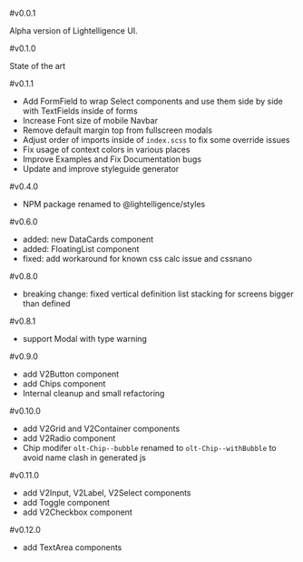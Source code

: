 #v0.0.1

Alpha version of Lightelligence UI.


#v0.1.0

State of the art

#v0.1.1

- Add FormField to wrap Select components and use them side by side with TextFields inside of forms
- Increase Font size of mobile Navbar
- Remove default margin top from fullscreen modals
- Adjust order of imports inside of `index.scss` to fix some override issues
- Fix usage of context colors in various places
- Improve Examples and Fix Documentation bugs
- Update and improve styleguide generator

#v0.4.0
- NPM package renamed to @lightelligence/styles

#v0.6.0

- added: new DataCards component
- added: FloatingList component
- fixed: add workaround for known css calc issue and cssnano

#v0.8.0

- breaking change: fixed vertical definition list stacking for screens bigger than defined

#v0.8.1

- support Modal with type warning

#v0.9.0

- add V2Button component
- add Chips component
- Internal cleanup and small refactoring

#v0.10.0

- add V2Grid and V2Container components
- add V2Radio component
- Chip modifer `olt-Chip--bubble` renamed to `olt-Chip--withBubble` to avoid name clash in generated js

#v0.11.0

- add V2Input, V2Label, V2Select components
- add Toggle component
- add V2Checkbox component

#v0.12.0

- add TextArea components